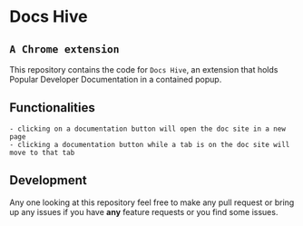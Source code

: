 # Docs Hive

## `A Chrome extension`

This repository contains the code for `Docs Hive`, an extension that holds Popular Developer Documentation in a contained popup.

## Functionalities

    - clicking on a documentation button will open the doc site in a new page
    - clicking a documentation button while a tab is on the doc site will move to that tab

## Development

Any one looking at this repository feel free to make any pull request or bring up any issues if you have **any** feature requests or you find some issues.
